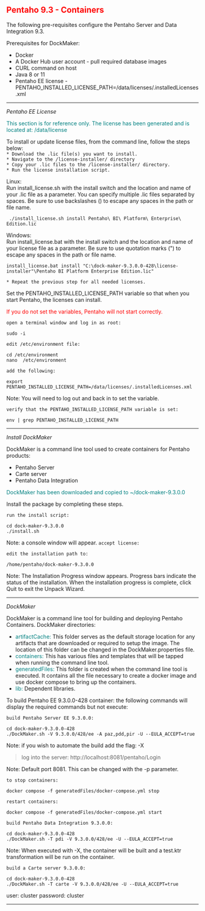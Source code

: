 ## <font color='red'>Pentaho 9.3 - Containers</font>  

The following pre-requisites configure the Pentaho Server and Data Integration 9.3.

Prerequisites for DockMaker:
* Docker
* A Docker Hub user account - pull required database images
* CURL command on host
* Java 8 or 11
* Pentaho EE license - PENTAHO_INSTALLED_LICENSE_PATH=/data/licenses/.installedLicenses.xml

---

<em>Pentaho EE License</em>

<font color='teal'>This section is for reference only. The license has been generated and  is located at: /data/license</font>

To install or update license files, from the command line, follow the steps below:  
``* Download the .lic file(s) you want to install.``  
``* Navigate to the /license-installer/ directory``   
``* Copy your .lic files to the /license-installer/ directory.``  
``* Run the license installation script.``  

Linux:  
Run install_license.sh with the install switch and the location and name of your .lic file as a parameter. You can specify multiple .lic files separated by spaces. Be sure to use backslashes (\) to escape any spaces in the path or file name.
```
 ./install_license.sh install Pentaho\ BI\ Platform\ Enterprise\ Edition.lic 
 ```
Windows:  
Run install_license.bat with the install switch and the location and name of your license file as a parameter. Be sure to use quotation marks (") to escape any spaces in the path or file name.
```
install_license.bat install "C:\dock-maker-9.3.0.0-428\license-installer"\Pentaho BI Platform Enterprise Edition.lic"
```
``* Repeat the previous step for all needed licenses.``
 
Set the PENTAHO_INSTALLED_LICENSE_PATH variable so that when you start Pentaho, the licenses can install.  

<font color='red'>If you do not set the variables, Pentaho will not start correctly.</font>



``open a terminal window and log in as root:``
```
sudo -i
```
``edit /etc/environment file:``
```
cd /etc/environment
nano  /etc/environment
```
``add the following:``
```
export PENTAHO_INSTALLED_LICENSE_PATH=/data/licenses/.installedLicenses.xml
```
Note: You will need to log out and back in to set the variable. 

``verify that the PENTAHO_INSTALLED_LICENSE_PATH variable is set:``
```
env | grep PENTAHO_INSTALLED_LICENSE_PATH
```

---

<em>Install DockMaker</em>  

DockMaker is a command line tool used to create containers for Pentaho products:
* Pentaho Server
* Carte server
* Pentaho Data Integration

<font color='teal'>DockMaker has been downloaded and copied to ~/dock-maker-9.3.0.0</font>

Install the package by completing these steps.

``run the install script:``
```
cd dock-maker-9.3.0.0
./install.sh
```
Note: a console window will appear.
``accept license:``

``edit the installation path to:``
```
/home/pentaho/dock-maker-9.3.0.0
```
Note: The Installation Progress window appears. Progress bars indicate the status of the installation. When the installation progress is complete, click Quit to exit the Unpack Wizard.

---

<em>DockMaker</em>

DockMaker is a command line tool for building and deploying Pentaho Containers. 
DockMaker directories: 

* <font color='teal'>artifactCache:</font> This folder serves as the default storage location for any artifacts that are downloaded or required to setup the image.  The location of this folder can be changed in the DockMaker.properties file.
* <font color='teal'>containers:</font> This has various files and templates that will be tapped when running the command line tool.
* <font color='teal'>generatedFiles:</font> This folder is created when the command line tool is executed.  It contains all the file necessary to create a docker image and use docker compose to bring up the containers.
* <font color='teal'>lib:</font> Dependent libraries.

To build Pentaho EE 9.3.0.0-428 container:
the following commands will display the required commands but not execute:

``build Pentaho Server EE 9.3.0.0:``
```
cd dock-maker-9.3.0.0-428
./DockMaker.sh -V 9.3.0.0/428/ee -A paz,pdd,pir -U --EULA_ACCEPT=true
```
Note: if you wish to automate the build add the flag: -X

  > log into the server: http://localhost:8081/pentaho/Login 
  
Note: Default port 8081.  This can be changed with the -p parameter.

``to stop containers:``
```
docker compose -f generatedFiles/docker-compose.yml stop
```
``restart containers:``
```
docker compose -f generatedFiles/docker-compose.yml start
```

``build Pentaho Data Integration 9.3.0.0:``
```
cd dock-maker-9.3.0.0-428
./DockMaker.sh -T pdi -V 9.3.0.0/428/ee -U --EULA_ACCEPT=true
```
Note: When executed with -X, the container will be built and a test.ktr transformation will be run on the container.  

``build a Carte server 9.3.0.0:``
```
cd dock-maker-9.3.0.0-428
./DockMaker.sh -T carte -V 9.3.0.0/428/ee -U --EULA_ACCEPT=true
```
user: cluster
password: cluster

---